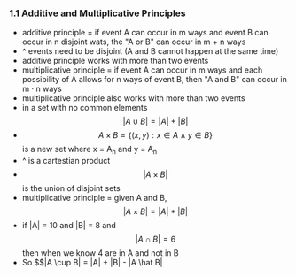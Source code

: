### 1.1 Additive and Multiplicative Principles
- additive principle = if event A can occur in m ways and event B can occur in n disjoint wats, the "A or B" can occur in m + n ways
- ^ events need to be disjoint (A and B cannot happen at the same time)
- additive principle works with more than two events
- multiplicative principle = if event A can occur in m ways and each possibility of A allows for n ways of event B, then "A and B" can occur in m · n ways
- multiplicative principle also works with more than two events
- in a set with no common elements $$|A \cup B| = |A| + |B|$$
- $$A \times B = \{(x, y): x \in A \land y \in B\}$$ is a new set where x = A<sub>n</sub> and y = A<sub>n</sub>
- ^ is a cartestian product
- $$|A \times B|$$ is the union of disjoint sets 
- multiplicative principle = given A and B, $$|A \times B| = |A| * |B|$$
- if |A| = 10 and |B| = 8 and $$|A \cap B| = 6$$ then when we know 4 are in A and not in B
- So $$|A \cup B| = |A| + |B| - |A \hat B|
